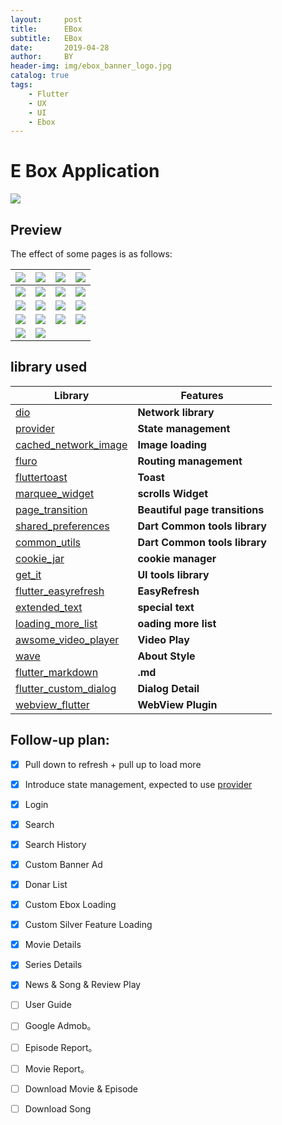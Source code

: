```yaml
---
layout:     post
title:      EBox
subtitle:   EBox 
date:       2019-04-28
author:     BY
header-img: img/ebox_banner_logo.jpg
catalog: true
tags:
    - Flutter
    - UX
    - UI
    - Ebox
---
```

# E Box Application 

<img src="https://kohtut.dev/img/logo.png"/>

## Preview

The effect of some pages is as follows:

| ![](https://kohtut.dev/img/Screenshot_1588094849.png) | ![](https://kohtut.dev/img/Screenshot_1588094861.png) | ![](https://kohtut.dev/img/Screenshot_1588094869.png) | ![](https://kohtut.dev/img/Screenshot_1588094875.png) |
|:-----------------------------------------------------:|:-----------------------------------------------------:|:-----------------------------------------------------:|:-----------------------------------------------------:|
| ![](https://kohtut.dev/img/Screenshot_1588094881.png) | ![](https://kohtut.dev/img/Screenshot_1588094887.png) | ![](https://kohtut.dev/img/Screenshot_1588094896.png) | ![](https://kohtut.dev/img/Screenshot_1588094900.png) |
| ![](https://kohtut.dev/img/Screenshot_1588094914.png) | ![](https://kohtut.dev/img/Screenshot_1588094939.png) | ![](https://kohtut.dev/img/Screenshot_1588094946.png) | ![](https://kohtut.dev/img/Screenshot_1588094977.png) |
| ![](https://kohtut.dev/img/Screenshot_1588094988.png) | ![](https://kohtut.dev/img/Screenshot_1588094994.png) | ![](https://kohtut.dev/img/Screenshot_1588094997.png) | ![](https://kohtut.dev/img/Screenshot_1588095016.png) |
| ![](https://kohtut.dev/img/Screenshot_1588095022.png) | ![](https://kohtut.dev/img/Screenshot_1588095028.png) |   |   |                                            

## library used

| Library                                                                                    | Features                      |
|--------------------------------------------------------------------------------------------|-------------------------------|
| [dio](https://github.com/flutterchina/dio)                                                 | **Network library**           |
| [provider](https://github.com/rrousselGit/provider)                                        | **State management**          |
| [cached_network_image](https://github.com/renefloor/flutter_cached_network_image)          | **Image loading**             |
| [fluro](https://github.com/theyakka/fluro)                                                 | **Routing management**        |
| [fluttertoast](https://github.com/OpenFlutter/flutter_oktoast)                             | **Toast**                     |
| [marquee_widget](https://pub.dev/packages/marquee_widget)                                   | **scrolls Widget** |
| [page_transition](https://pub.dev/packages/page_transition)                                  | **Beautiful page transitions** |
| [shared_preferences](https://pub.dev/packages/shared_preferences)                               | **Dart Common tools library** |
| [common_utils](https://pub.dev/packages/common_utils)                                     | **Dart Common tools library** |
| [cookie_jar](https://pub.dev/packages/cookie_jar)                                       | **cookie manager** |
| [get_it](https://pub.dev/packages/get_it)                                           | **UI tools library** |
| [flutter_easyrefresh](https://pub.dev/packages/flutter_easyrefresh)                              | **EasyRefresh** |
| [extended_text](https://pub.dev/packages/extended_text)                                    | **special text** |
| [loading_more_list](https://pub.dev/packages/loading_more_list)                                | **oading more list** |
| [awsome_video_player](https://pub.dev/packages/awsome_video_player)                              | **Video Play** |
| [wave](https://pub.dev/packages/wave)                                             | **About Style** |
| [flutter_markdown](https://pub.dev/packages/flutter_markdown)                                 | **.md** |
| [flutter_custom_dialog](https://pub.dev/packages/flutter_custom_dialog)                            | **Dialog Detail** |
| [webview_flutter](https://github.com/flutter/plugins/tree/master/packages/webview_flutter) | **WebView Plugin**            |

## Follow-up plan:

* [x] Pull down to refresh + pull up to load more

* [x] Introduce state management, expected to use [provider](https://github.com/rrousselGit/provider)

* [x] Login

* [x] Search

* [x] Search History

* [x] Custom Banner Ad

* [x] Donar List

* [x] Custom Ebox Loading

* [x] Custom Silver Feature Loading

* [x] Movie Details

* [x] Series Details

* [x] News & Song & Review Play

* [ ] User Guide

* [ ] Google Admob。

* [ ] Episode Report。

* [ ] Movie Report。

* [ ] Download Movie & Episode

* [ ] Download Song
